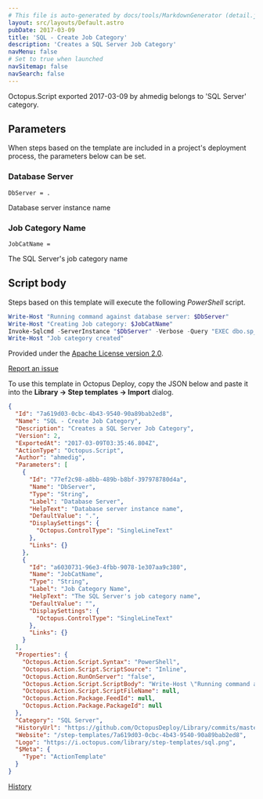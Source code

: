 ```yaml
---
# This file is auto-generated by docs/tools/MarkdownGenerator (detail.js)
layout: src/layouts/Default.astro
pubDate: 2017-03-09
title: 'SQL - Create Job Category'
description: 'Creates a SQL Server Job Category'
navMenu: false
# Set to true when launched
navSitemap: false
navSearch: false
---
```


Octopus.Script exported 2017-03-09 by ahmedig belongs to 'SQL Server' category.

## Parameters

When steps based on the template are included in a project's deployment process, the parameters below can be set.


<div class="param">

### Database Server

`DbServer = .`

Database server instance name

</div>
        
<div class="param">

### Job Category Name

`JobCatName = `

The SQL Server's job category name

</div>
        

## Script body

Steps based on this template will execute the following *PowerShell* script.

```powershell
Write-Host "Running command against database server: $DbServer"
Write-Host "Creating Job category: $JobCatName"
Invoke-Sqlcmd -ServerInstance "$DbServer" -Verbose -Query "EXEC dbo.sp_add_category @class=N'JOB', @type=N'LOCAL', @name=N'$JobCatName';" -Database "msdb"
Write-Host "Job category created"
```

Provided under the [Apache License version 2.0](https://github.com/OctopusDeploy/Library/blob/master/LICENSE.txt).

[Report an issue](https://github.com/OctopusDeploy/Library/issues/new?assignees=&labels=&projects=&template=bug-report.yml&title=Issue%20with%20SQL%20-%20Create%20Job%20Category&step-template=SQL%20-%20Create%20Job%20Category)

<div class="get-json">

To use this template in Octopus Deploy, copy the JSON below and paste it into the **Library → Step templates → Import** dialog.

```json
{
  "Id": "7a619d03-0cbc-4b43-9540-90a89bab2ed8",
  "Name": "SQL - Create Job Category",
  "Description": "Creates a SQL Server Job Category",
  "Version": 2,
  "ExportedAt": "2017-03-09T03:35:46.804Z",
  "ActionType": "Octopus.Script",
  "Author": "ahmedig",
  "Parameters": [
    {
      "Id": "77ef2c98-a8bb-489b-b8bf-397978780d4a",
      "Name": "DbServer",
      "Type": "String",
      "Label": "Database Server",
      "HelpText": "Database server instance name",
      "DefaultValue": ".",
      "DisplaySettings": {
        "Octopus.ControlType": "SingleLineText"
      },
      "Links": {}
    },
    {
      "Id": "a6030731-96e3-4fbb-9078-1e307aa9c380",
      "Name": "JobCatName",
      "Type": "String",
      "Label": "Job Category Name",
      "HelpText": "The SQL Server's job category name",
      "DefaultValue": "",
      "DisplaySettings": {
        "Octopus.ControlType": "SingleLineText"
      },
      "Links": {}
    }
  ],
  "Properties": {
    "Octopus.Action.Script.Syntax": "PowerShell",
    "Octopus.Action.Script.ScriptSource": "Inline",
    "Octopus.Action.RunOnServer": "false",
    "Octopus.Action.Script.ScriptBody": "Write-Host \"Running command against database server: $DbServer\"\nWrite-Host \"Creating Job category: $JobCatName\"\nInvoke-Sqlcmd -ServerInstance \"$DbServer\" -Verbose -Query \"EXEC dbo.sp_add_category @class=N'JOB', @type=N'LOCAL', @name=N'$JobCatName';\" -Database \"msdb\"\nWrite-Host \"Job category created\"",
    "Octopus.Action.Script.ScriptFileName": null,
    "Octopus.Action.Package.FeedId": null,
    "Octopus.Action.Package.PackageId": null
  },
  "Category": "SQL Server",
  "HistoryUrl": "https://github.com/OctopusDeploy/Library/commits/master/step-templates//opt/buildagent/work/75443764cd38076d/step-templates/sql-create-job-category.json",
  "Website": "/step-templates/7a619d03-0cbc-4b43-9540-90a89bab2ed8",
  "Logo": "https://i.octopus.com/library/step-templates/sql.png",
  "$Meta": {
    "Type": "ActionTemplate"
  }
}
```

[History](https://github.com/OctopusDeploy/Library/commits/master/step-templates/https://github.com/OctopusDeploy/Library/commits/master/step-templates//opt/buildagent/work/75443764cd38076d/step-templates/sql-create-job-category.json)

</div>
